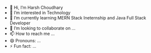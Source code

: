 - 👋 Hi, I’m Harsh Choudhary
- 👀 I’m interested in Technology
- 🌱 I’m currently learning MERN Stack Ineternship and Java Full Stack Developer
- 💞️ I’m looking to collaborate on ...
- 📫 How to reach me ...
- 😄 Pronouns: ...
- ⚡ Fun fact: ...

<!---
harshtechnology-git/harshtechnology-git is a ✨ special ✨ repository because its `README.md` (this file) appears on your GitHub profile.
You can click the Preview link to take a look at your changes.
--->
